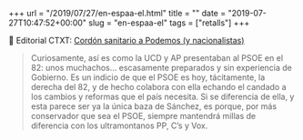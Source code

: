 +++
url = "/2019/07/27/en-espaa-el.html"
title = ""
date = "2019-07-27T10:47:52+00:00"
slug = "en-espaa-el"
tags = ["retalls"]
+++

📎 Editorial CTXT: [Cordón sanitario a Podemos (y nacionalistas)](https://ctxt.es/es/20190724/Firmas/27571/Editorial-investidura-cordon-sanitario-podemos-nacionalistas-PSOE-Sanchez.htm)

> Curiosamente, así es como la UCD y AP presentaban al PSOE en el 82: unos muchachos… escasamente preparados y sin experiencia de Gobierno. Es un indicio de que el PSOE es hoy, tácitamente, la derecha del 82, y de hecho colabora con ella echando el candado a los cambios y reformas que el país necesita. Si se diferencia de ella, y esta parece ser ya la única baza de Sánchez, es porque, por más conservador que sea el PSOE, siempre mantendrá millas de diferencia con los ultramontanos PP, C’s y Vox.
